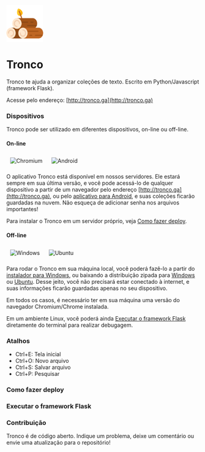 <img width="96" alt="Tronco" src="https://github.com/alvelvis/Tronco/raw/master/flask/static/favicon.png">

# Tronco

Tronco te ajuda a organizar coleções de texto. Escrito em Python/Javascript (framework Flask).

Acesse pelo endereço: [http://tronco.ga](http://tronco.ga)

### Dispositivos

Tronco pode ser utilizado em diferentes dispositivos, on-line ou off-line.

#### On-line

<img width="48" alt="Chromium" style="padding:10px" src="https://upload.wikimedia.org/wikipedia/commons/f/f3/Chromium_Material_Icon.png"> <img width="48" style="padding:10px" alt="Android" src="https://upload.wikimedia.org/wikipedia/commons/thumb/a/a0/APK_format_icon.png/600px-APK_format_icon.png"> 

O aplicativo Tronco está disponível em nossos servidores. Ele estará sempre em sua última versão, e você pode acessá-lo de qualquer dispositivo a partir de um navegador pelo endereço [http://tronco.ga](http://tronco.ga), ou pelo [aplicativo para Android](https://github.com/alvelvis/Tronco/raw/master/dist/Tronco-Android.apk), e suas coleções ficarão guardadas na nuvem. Não esqueça de adicionar senha nos arquivos importantes!

Para instalar o Tronco em um servidor próprio, veja [Como fazer deploy](#Como-fazer-deploy).

#### Off-line

<img width="48" style="padding:10px" alt="Windows" src="https://toppng.com/uploads/preview/windows-logo-windows-10-icon-11562965900vhcwfeiee5.png"> <img style="padding:10px" width="48" alt="Ubuntu" src="https://encrypted-tbn0.gstatic.com/images?q=tbn%3AANd9GcR2rSSpKVBohI4AXgBaUjFVYqO73ou2l9AOXw&usqp=CAU">

Para rodar o Tronco em sua máquina local, você poderá fazê-lo a partir do [instalador para Windows](https://github.com/alvelvis/Tronco/raw/master/dist/Tronco-Windows.exe), ou baixando a distribuição zipada para [Windows](https://github.com/alvelvis/Tronco/raw/master/dist/Tronco-Windows.zip) ou [Ubuntu](https://github.com/alvelvis/Tronco/raw/master/dist/Tronco-Ubuntu.zip). Desse jeito, você não precisará estar conectado à internet, e suas informações ficarão guardadas apenas no seu dispositivo.

Em todos os casos, é necessário ter em sua máquina uma versão do navegador Chromium/Chrome instalada.

Em um ambiente Linux, você poderá ainda [Executar o framework Flask](#Executar-o-framework-Flask) diretamente do terminal para realizar debugagem.

### Atalhos

- Ctrl+E: Tela inicial
- Ctrl+O: Novo arquivo
- Ctrl+S: Salvar arquivo
- Ctrl+P: Pesquisar

### Como fazer deploy

### Executar o framework Flask

### Contribuição

Tronco é de código aberto. Indique um problema, deixe um comentário ou envie uma atualização para o repositório!
